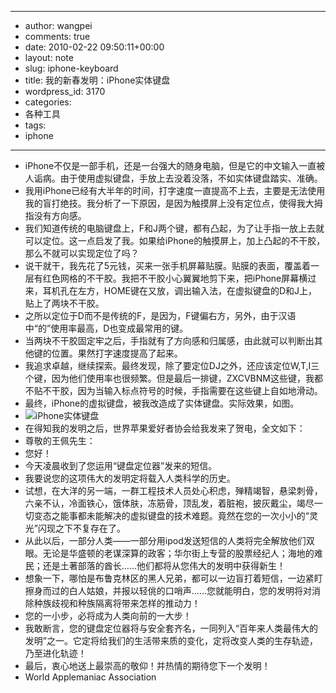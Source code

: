 - --
- author: wangpei
- comments: true
- date: 2010-02-22 09:50:11+00:00
- layout: note
- slug: iphone-keyboard
- title: 我的新春发明：iPhone实体键盘
- wordpress_id: 3170
- categories:
- 各种工具
- tags:
- iphone
- --
- iPhone不仅是一部手机，还是一台强大的随身电脑，但是它的中文输入一直被人诟病。由于使用虚拟键盘，手放上去没着没落，不如实体键盘踏实、准确。
- 我用iPhone已经有大半年的时间，打字速度一直提高不上去，主要是无法使用我的盲打绝技。我分析了一下原因，是因为触摸屏上没有定位点，使得我大拇指没有方向感。
- 我们知道传统的电脑键盘上，F和J两个键，都有凸起，为了让手指一放上去就可以定位。这一点启发了我。如果给iPhone的触摸屏上，加上凸起的不干胶，那么不就可以实现定位了吗？
- 说干就干，我先花了5元钱，买来一张手机屏幕贴膜。贴膜的表面，覆盖着一层有红色网格的不干胶。我把不干胶小心翼翼地剪下来，把iPhone屏幕横过来，耳机孔在左方，HOME键在又放，调出输入法，在虚拟键盘的D和J上，贴上了两块不干胶。
- 之所以定位于D而不是传统的F，是因为，F键偏右方，另外，由于汉语中“的”使用率最高，D也变成最常用的键。
- 当两块不干胶固定牢之后，手指就有了方向感和归属感，由此就可以判断出其他键的位置。果然打字速度提高了起来。
- 我追求卓越，继续探索。最终发现，除了要定位DJ之外，还应该定位W,T,I三个键，因为他们使用率也很频繁。但是最后一排键，ZXCVBNM这些键，我都不贴不干胶，因为当输入标点符号的时候，手指需要在这些键上自如地滑动。
- 最终，iPhone的虚拟键盘，被我改造成了实体键盘。实际效果，如图。
- ![iPhone实体键盘](http://img.ly/system/uploads/000/128/178/large_iPhone-keyboard-all.jpg?1266819570)
- 在得知我的发明之后，世界苹果爱好者协会给我发来了贺电，全文如下：
- 尊敬的王佩先生：
- 您好！
- 今天凌晨收到了您运用“键盘定位器”发来的短信。
- 我要说您的这项伟大的发明定将载入人类科学的历史。
- 试想，在大洋的另一端，一群工程技术人员处心积虑，殚精竭智，悬梁刺骨，六亲不认，冷面铁心，饿体肤，冻筋骨，顶乱发，着脏袍，披灰戴尘，竭尽一切变态之能事都未能解决的虚拟键盘的技术难题。竟然在您的一次小小的“灵光”闪现之下不复存在了。
- 从此以后，一部分人类——一部分用ipod发送短信的人类将完全解放他们双眼。无论是华盛顿的老谋深算的政客；华尔街上专营的股票经纪人；海地的难民；还是土著部落的酋长……他们都将从您伟大的发明中获得新生！
- 想象一下，哪怕是布鲁克林区的黑人兄弟，都可以一边盲打着短信，一边紧盯擦身而过的白人姑娘，并报以轻佻的口哨声……您就能明白，您的发明将对消除种族歧视和种族隔离将带来怎样的推动力！
- 您的一小步，必将成为人类向前的一大步！
- 我敢断言，您的键盘定位器将与安全套齐名，一同列入“百年来人类最伟大的发明”之一。它定将给我们的生活带来质的变化，定将改变人类的生存轨迹，乃至进化轨迹！
- 最后，衷心地送上最崇高的敬仰！并热情的期待您下一个发明！
- World Applemaniac Association
